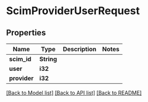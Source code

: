 # ScimProviderUserRequest

## Properties

Name | Type | Description | Notes
------------ | ------------- | ------------- | -------------
**scim_id** | **String** |  | 
**user** | **i32** |  | 
**provider** | **i32** |  | 

[[Back to Model list]](../README.md#documentation-for-models) [[Back to API list]](../README.md#documentation-for-api-endpoints) [[Back to README]](../README.md)


